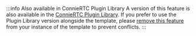 :::info Also available in ConnieRTC Plugin Library
A version of this feature is also available in the [ConnieRTC Plugin Library](https://www.twilio.com/docs/flex/developer/plugins/plugin-library). If you prefer to use the Plugin Library version alongside the template, please [remove this feature](/developers/building/feature-management/remove-features) from your instance of the template to prevent conflicts.
:::